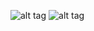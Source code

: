 ![alt tag](http://www.kloppenborg.net/images/blog/esp8266/esp8266-node-mcu-pinout.png)
![alt tag](http://www.kloppenborg.net/images/blog/esp8266/esp8266-esp12e-pinout.png)
